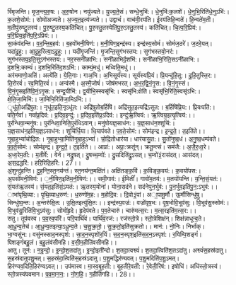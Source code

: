 

  
रिं॑मृजन्ति। मृ॒ज॒न्त्य॒रु॒ष:। अ॒रु॒षोन। नयु॑ज्यते। यु॒ज्य॒ते॒सं। सन्धे॒नुभि॑:। धे॒नुभि॑:क॒लशे॑। धे॒नुभि॒रिति॑धे॒नुऽभि॑:। क॒लशे॒सोम॑:। सोमो॑अज्यते। अ॒ज्य॒त॒इत्य॑ज्यते।। उद्वाचं॑। वाच॑मी॒रय॑ति। ई॒रय॑तिहि॒न्वते॑। हि॒न्वते॑म॒ती। म॒तीपु॑रुष्टु॒तस्य॑। पु॒रु॒ष्टु॒तस्य॒कति॑चित्। पु॒रु॒स्तु॒तस्येति॑पु॒रु॒ऽस्तु॒तस्य॑। कति॑चित्। चि॒त्प॒रि॒प्रिय॑:। प॒रि॒प्रिय॒इति॑प॒रि॒ऽप्रिय॑:।।  
सा॒कंव॑दन्ति। व॒द॒न्ति॒ब॒हव॑:। ब॒हवो॑मनी॒षिण॑:। म॒नी॒षिण॒इन्द्र॑स्य। इन्द्र॑स्य॒सोमं॑। सोमं॑ज॒ठरे॑। ज॒ठरे॒यत्। यदा॑दु॒हु:। आ॒दु॒हुरित्या॒ऽदु॒हु:।। यदी॑मृ॒जन्ति॑। मृ॒जन्ति॒सुग॑भस्तय:। सुग॑भस्तयो॒नर॑:। सुग॑भस्तय॒इति॒सुऽग॑भस्तय:। नर॒स्सनी॑ळाभि:। सनी॑ळाभिर्द॒शभि॑:। सनी॑ळाभि॒रिति॒सऽनी॑ळाभि:। द॒शभि॒:काम्यं॑। द॒शभि॒रिति॑द॒शऽभि॑:। काम्यं॒मधु॑। मध्विति॒मधु॑।।  
अर॑ममाणो॒अति॑। अत्ये॑ति। ये॒ति॒गाः। गाअ॒भि। अ॒भिसूर्य॑स्य। सूर्य॑स्यप्रि॒यं। प्रि॒यन्दु॑हि॒तु:। दु॒हि॒तुस्ति॒र:। ति॒रोरवं॑। रव॒मिति॒रवं॑।। अन्व॑स्मै। अ॒स्मै॒जोषं॑। जोष॑मभरत्। अ॒भ॒र॒द्वि॒नं॒गृ॒स:। वि॒नं॒गृ॒स्सं। वि॒नं॒गृ॒सइति॑वि॒नं॒ऽगृ॒स:। सन्द्व॒यीभि॑:। द्व॒यीभि॒स्स्वसृ॑भि:। स्वसृ॑भि:क्षेति। स्वसृ॑भि॒रिति॒स्वसृ॑ऽभि:। क्षे॒ति॒जा॒मिभि॑:। जा॒मिभि॒रिति॑जा॒मिऽभि॑:।।  
ृधू॑तो॒अद्रि॑षुत:। नृधू॑त॒इति॒नृऽधू॑त:। अद्रि॑षुतोब॒र्हिषि॑। अद्रि॑सुत॒इत्यद्रि॑ऽसुत:। ब॒र्हिषि॑प्रि॒य:। प्रि॒यःपति॑:। पति॒र्गवां॑। गवां॑प्र॒दिव॑:। प्र॒दिव॒इन्दु॑:। प्र॒दिव॒इति॑प्र॒ऽदिव॑:। इन्दु॑र्ऋ॒त्विय॑:। ऋ॒त्विय॒इत्यृ॒त्विय॑:।। पुर॑न्धिवा॒न्मनु॑ष:। पुर॑न्धिवा॒निति॒पुरं॑धिऽवान्। मनु॑षोयज्ञ॒साध॑न:। य॒ज्ञ॒साध॑न॒श्शुचि॑:। य॒ज्ञ॒साध॑न॒इति॑य॒ज्ञ॒ऽसाध॑न:। शुचि॑र्धि॒या। धि॒याप॑वते। प॒व॒ते॒सोम॑:। सोम॑इन्द्र। इ॒न्द्र॒ते॒। त॒इति॑ते।।  
नृ॒बा॒हुभ्यां॑चोदि॒त:। नृ॒बा॒हुभ्या॒मिति॑नृ॒बा॒हुऽभ्यां॑। चो॒दि॒तोधार॑या। धार॑यासु॒त:। सु॒तो॑नुष्व॒धं। अ॒नु॒ष्व॒धम्प॑वते। प॒व॒ते॒सोम॑:। सोम॑इन्द्र। इ॒न्द्र॒ते॒। त॒इति॑ते।। आप्रा॑:। अप्रा॒:क्रतू॑न्। क्रतू॒न्त्सं। सम॑जै:। अ॒जै॒र॒ध्व॒रे। अ॒ध्व॒रेम॒ती:। म॒तीर्वे:। वेर्न। नद्रु॒षत्। द्रु॒षच्च॒म्वो॑:। द्रु॒सदिति॑द्रु॒ऽसत्। च॒म्वो॑३॒॑रास॑दत्। आस॑दत्। अ॒स॒द॒द्धरि॑:। हरि॒रिति॒हरि॑:। 27।।  
अं॒शुन्दु॑हन्ति। दु॒ह॒न्ति॒स्त॒नय॑न्तं। स्त॒नय॑न्त॒मक्षि॑तं। अक्षि॑तङ्क॒विं। क॒विङ्क॒वय॑:। क॒वयो॑पस:। अ॒पसो॑मनी॒षिण॑:। ॒नी॒षिण॒इति॑म॒नी॒षिण॑:।। समी॒गाव॑:। ई॒मितीं॑। गावो॑म॒तय॑:। म॒तयो॑यन्ति। य॒न्ति॒सं॒यत॑:। सं॒यत॑ऋ॒तस्य॑। सं॒यत॒इति॑सं॒ऽयत॑:। ऋ॒तस्य॒योना॑। योना॒सद॑ने। सद॑नेपुन॒र्भुव॑:। पु॒न॒र्भुव॒इति॑पु॒न॒:ऽभुव॑:।।  
ाभा॑पृथि॒व्या:। पृ॒थि॒व्याध॒रुण॑:। ध॒रुणो॑म॒ह:। म॒होदि॒व:। दि॒वो३॒॑पां। अा॒पामू॒र्मौ। ऊ॒र्मौसिन्धु॑षु। सिन्धु॑ष्व॒न्त:। अ॒न्तरु॑क्षि॒त:। उ॒क्षि॒तइत्यु॑क्षि॒त:।। इन्द्र॑स्य॒वज्र॑:। वज्रो॑वृष॒भ:। वृ॒ष॒भोवि॒भूव॑सु:। वि॒भूव॑सु॒स्सोम॑:। वि॒भुव॑सु॒रिति॑वि॒भुऽव॑सु:। सोमो॑हृ॒दे। हृ॒देप॑वते। प॒व॒तेचारु॑। चारु॑मत्स॒र:। म॒त्स॒रइति॑म॒त्स॒र:।।  
सतु। तूप॑वस्व। प॒व॒स्व॒परि॑। परि॒पार्थि॑वं। पार्थि॑वं॒रज॑:। रज॑स्तो॒त्रे। स्तो॒त्रेशिक्ष॑न्। शिक्ष॑न्नाधून्व॒ते। आ॒धू॒न्व॒तेच॑। आ॒धू॒न्व॒तइत्या॒ऽधू॒न्व॒ते। च॒सु॒क्र॒तो॒। सु॒क्र॒तो॒इति॑सुक्रतो।। मान॑:। नो॒निः। निर्भा॑क्। भा॒ग्वसु॑न:। वसु॑नस्साद॒नस्पृश॑:। सा॒द॒न॒स्पृशो॑र॒यिं। स॒द॒न॒स्पृश॒इति॑स॒द॒न॒ऽस्पृश॑:। र॒यिम्पि॒शङ्गं॑। पिशङ्गं॑बहु॒लं। ब॒हु॒लंव॑सीमहि। व॒सी॒म॒हीति॑वसीमहि।।  
आतु। तून॑:। न॒इ॒न्दो॒। इ॒न्दो॒श॒तदा॑तु। इ॒न्दो॒इती॑न्दो। श॒तदा॒त्वश्व्यं॑। श॒तदा॒त्विति॑श॒तऽदा॑तु। अश्व्यं॑स॒हस्र॑दातु। स॒हस्र॑दातुपशु॒मत्। स॒हस्र॑दा॒त्विति॑स॒हस्र॑ऽदातु। प॒शु॒मद्धिर॑ण्यवत्। प॒शु॒मदिति॑प॒शु॒ऽमत्। हिर॑ण्यव॒दिति॒हिर॑ण्यऽवत्।। उप॑मास्व। मा॒स्व॒बृ॒ह॒ती:। बृ॒ह॒तीरे॒वती॑:। रे॒वेती॒रिष॑:। इषोधि॑। अधि॑स्तो॒त्रस्य॑। स्तो॒त्रस्य॑पवमान। प॒व॒मा॒न॒न॒:। नो॒ग॒हि॒। ग॒हीति॑गहि।। 28।।  
